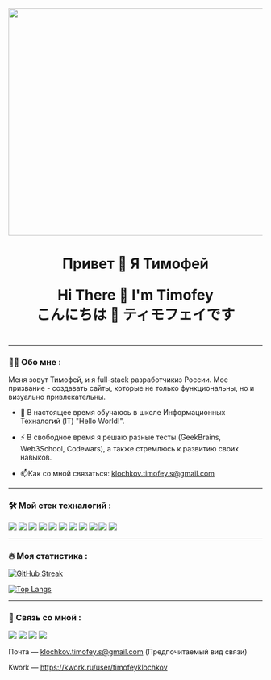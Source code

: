 <div id="header" align="center">
  <img src="https://i.giphy.com/media/v1.Y2lkPTc5MGI3NjExZzk0bGdoZmo4cWdrczFqb2gzZTR3MnB4aWd0MXA4ZHo0M2hpNzNqMiZlcD12MV9pbnRlcm5hbF9naWZfYnlfaWQmY3Q9Zw/qgQUggAC3Pfv687qPC/giphy.gif" width="900" height="450"/>
</div>



<h1 align="center">
  Привет 👋 Я Тимофей
  
  Hi There 👋 I'm Timofey         
  こんにちは 👋 ティモフェイです
</h1> 
<div align="center"><img src="https://komarev.com/ghpvc/?username=KlochkovTimofey&style=flat-square&color=blue" alt=""/></div>

---

<!--   <img src="https://i.giphy.com/media/v1.Y2lkPTc5MGI3NjExODFyMnRjaDltcXg1MjNmZDE3ZGxxOHp1Zm95cWwzYjF0MWNwNXo4ZCZlcD12MV9pbnRlcm5hbF9naWZfYnlfaWQmY3Q9Zw/iIqmM5tTjmpOB9mpbn/giphy.gif" width="550" height="350"/> -->


### :man_technologist: Обо мне :

Меня зовут Тимофей, и я full-stack разработчикиз России. Мое призвание - создавать сайты, которые не только функциональны, но и визуально привлекательны.

- :telescope: В настоящее время обучаюсь в школе Информационных Техналогий (IT) "Hello World!".

- :zap: В свободное время я решаю разные тесты (GeekBrains, Web3School, Codewars), a также стремлюсь к развитию своих навыков.

- :mailbox:Как со мной связаться: klochkov.timofey.s@gmail.com

---

### :hammer_and_wrench: Мой стек техналогий :

<img src="https://img.shields.io/badge/JavaScript-black?style=for-the-badge&logo=Javascript&logoColor=yellow"> <img src="https://img.shields.io/badge/React-black?style=for-the-badge&logo=React&logoColor=3DF0FF"> <img src="https://img.shields.io/badge/HTML-black?style=for-the-badge&logo=HTML5&logoColor=orange"> <img src="https://img.shields.io/badge/CSS-black?style=for-the-badge&logo=CSS3&logoColor=3DF0FF"> <img src="https://img.shields.io/badge/TypeScript-black?style=for-the-badge&logo=Typescript&logoColor=3DF0FF"> <img src="https://img.shields.io/badge/SCSS-black?style=for-the-badge&logo=SASS&logoColor=pink"> <img src="https://img.shields.io/badge/Bootstrap-black?style=for-the-badge&logo=Bootstrap&logoColor=8A2BE2"> <img src="https://img.shields.io/badge/TailwindCSS-black?style=for-the-badge&logo=TailwindCSS&logoColor=3DF0FF"> <img src="https://img.shields.io/badge/Git-black?style=for-the-badge&logo=Git&logoColor=red"> <img src="https://img.shields.io/badge/Node.js-black?style=for-the-badge&logo=Node.js&logoColor=3DF0FF"> <img src="https://img.shields.io/badge/FIGMA-black?style=for-the-badge&logo=Figma&logoColor=00FF00">





---

### :fire: Моя статистика :

[![GitHub Streak](https://github-readme-streak-stats.herokuapp.com?user=KlochkovTimofey&theme=elegant&locale=ru)](https://git.io/streak-stats)

[![Top Langs](https://github-readme-stats.vercel.app/api/top-langs/?username=KlochkovTimofey&layout=compact&theme=dark&locale=en)](https://github.com/anuraghazra/github-readme-stats)

---

### :link: Связь со мной :

<a href="https://t.me/junglesx"><img src="https://img.shields.io/badge/Телеграм-black?style=for-the-badge&logo=Telegram&logoColor=3DF0FF"><a/> <a href="#"><img src="https://img.shields.io/badge/Linkedin-black?style=for-the-badge&logo=Linkedin&logoColor=1E90FF"><a/> <a href="#"><img src="https://img.shields.io/badge/Behance-black?style=for-the-badge&logo=Behance&logoColor=0000FF"><a/> <a href="#"><img src="https://img.shields.io/badge/Discord-black?style=for-the-badge&logo=Discord&logoColor=4169E1"><a/>


Почта — klochkov.timofey.s@gmail.com (Предпочитаемый вид связи)

Kwork — https://kwork.ru/user/timofeyklochkov
 
<!-- <img src="https://img.shields.io/badge/JavaScript-black?style=for-the-badge&logo=Javascript&logoColor=yellow"> -->


<!--   <a href="https://t.me/junglesx">
    <img src="https://img.shields.io/badge/Телеграм-blue?style=for-the-badge&logo=telegram&logoColor=white" alt="Telegram Badge"/>
  </a>
  <a href="#">
    <img src="https://img.shields.io/badge/ЮТУБ-red?style=for-the-badge&logo=youtube&logoColor=white" alt="Youtube Badge"/>
  </a>
  <a href="#">
    <img src="https://img.shields.io/badge/ВК-blue?style=for-the-badge&logo=twitter&logoColor=white" alt="Twitter Badge"/>
  </a> -->
